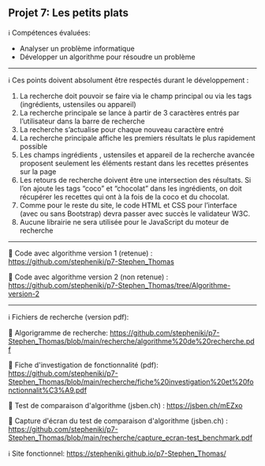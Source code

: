 ﻿Projet 7: Les petits plats
-------------------------------------------------------------------------------------------------------------------------------------------------------------------------
ℹ️ Compétences évaluées: 
- Analyser un problème informatique
- Développer un algorithme pour résoudre un problème
-------------------------------------------------------------------------------------------------------------------------------------------------------------------------
ℹ️ Ces points doivent absolument être respectés durant le développement :

1. La recherche doit pouvoir se faire via le champ principal ou via les tags (ingrédients,
ustensiles ou appareil)
2. La recherche principale se lance à partir de 3 caractères entrés par l’utilisateur dans la
barre de recherche
3. La recherche s’actualise pour chaque nouveau caractère entré
4. La recherche principale affiche les premiers résultats le plus rapidement possible
5. Les champs ingrédients , ustensiles et appareil de la recherche avancée proposent
seulement les éléments restant dans les recettes présentes sur la page
6. Les retours de recherche doivent être une intersection des résultats. Si l’on ajoute les
tags “coco” et “chocolat” dans les ingrédients, on doit récupérer les recettes qui ont à la
fois de la coco et du chocolat.
7. Comme pour le reste du site, le code HTML et CSS pour l’interface (avec ou sans
Bootstrap) devra passer avec succès le validateur W3C.
8. Aucune librairie ne sera utilisée pour le JavaScript du moteur de recherche
-----------------------------------------------------------------------------------------------------------------------------------------------------------------------

📁 Code avec algorithme version 1 (retenue) : https://github.com/stepheniki/p7-Stephen_Thomas 

📁 Code avec algorithme version 2 (non retenue) : https://github.com/stepheniki/p7-Stephen_Thomas/tree/Algorithme-version-2 

-----------------------------------------------------------------------------------------------------------------------------------------------------------------------

ℹ️ Fichiers de recherche (version pdf):

📁 Algorigramme de recherche: https://github.com/stepheniki/p7-Stephen_Thomas/blob/main/recherche/algorithme%20de%20recherche.pdf

📁 Fiche d'investigation de fonctionnalité (pdf): https://github.com/stepheniki/p7-Stephen_Thomas/blob/main/recherche/fiche%20investigation%20et%20fonctionnalit%C3%A9.pdf

📁 Test de comparaison d'algorithme (jsben.ch) : https://jsben.ch/mEZxo

📁 Capture d'écran du test de comparaison d'algorithme (jsben.ch) : https://github.com/stepheniki/p7-Stephen_Thomas/blob/main/recherche/capture_ecran-test_benchmark.pdf

ℹ️ Site fonctionnel: https://stepheniki.github.io/p7-Stephen_Thomas/
